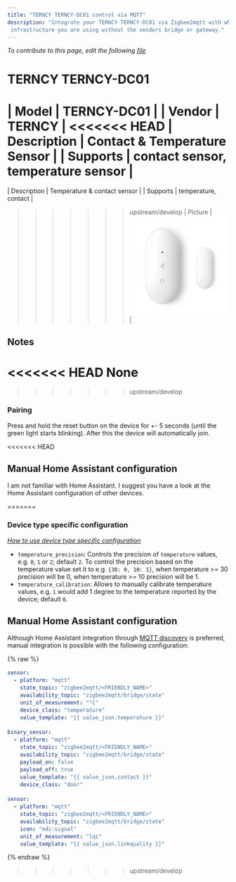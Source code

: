 ```yaml
---
title: "TERNCY TERNCY-DC01 control via MQTT"
description: "Integrate your TERNCY TERNCY-DC01 via Zigbee2mqtt with whatever smart home
 infrastructure you are using without the vendors bridge or gateway."
---
```


*To contribute to this page, edit the following
[file](https://github.com/Koenkk/zigbee2mqtt.io/blob/master/docs/devices/TERNCY-DC01.md)*

# TERNCY TERNCY-DC01

| Model | TERNCY-DC01  |
| Vendor  | TERNCY  |
<<<<<<< HEAD
| Description | Contact & Temperature Sensor |
| Supports | contact sensor, temperature sensor |
=======
| Description | Temperature & contact sensor  |
| Supports | temperature, contact |
>>>>>>> upstream/develop
| Picture | ![TERNCY TERNCY-DC01](../images/devices/TERNCY-DC01.jpg) |

## Notes

<<<<<<< HEAD
None
=======
>>>>>>> upstream/develop

### Pairing
Press and hold the reset button on the device for +- 5 seconds (until the green light starts blinking).
After this the device will automatically join.

<<<<<<< HEAD
## Manual Home Assistant configuration
I am not familiar with Home Assistant. I suggest you have a look at the Home Assistant configuration of other devices.

=======

### Device type specific configuration
*[How to use device type specific configuration](../information/configuration.md)*


* `temperature_precision`: Controls the precision of `temperature` values,
e.g. `0`, `1` or `2`; default `2`.
To control the precision based on the temperature value set it to e.g. `{30: 0, 10: 1}`,
when temperature >= 30 precision will be 0, when temperature >= 10 precision will be 1.
* `temperature_calibration`: Allows to manually calibrate temperature values,
e.g. `1` would add 1 degree to the temperature reported by the device; default `0`.


## Manual Home Assistant configuration
Although Home Assistant integration through [MQTT discovery](../integration/home_assistant) is preferred,
manual integration is possible with the following configuration:


{% raw %}
```yaml
sensor:
  - platform: "mqtt"
    state_topic: "zigbee2mqtt/<FRIENDLY_NAME>"
    availability_topic: "zigbee2mqtt/bridge/state"
    unit_of_measurement: "°C"
    device_class: "temperature"
    value_template: "{{ value_json.temperature }}"

binary_sensor:
  - platform: "mqtt"
    state_topic: "zigbee2mqtt/<FRIENDLY_NAME>"
    availability_topic: "zigbee2mqtt/bridge/state"
    payload_on: false
    payload_off: true
    value_template: "{{ value_json.contact }}"
    device_class: "door"

sensor:
  - platform: "mqtt"
    state_topic: "zigbee2mqtt/<FRIENDLY_NAME>"
    availability_topic: "zigbee2mqtt/bridge/state"
    icon: "mdi:signal"
    unit_of_measurement: "lqi"
    value_template: "{{ value_json.linkquality }}"
```
{% endraw %}
>>>>>>> upstream/develop


